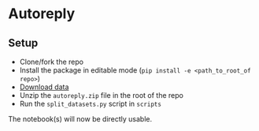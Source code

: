 Autoreply
=======

Setup
-----
- Clone/fork the repo
- Install the package in editable mode (`pip install -e <path_to_root_of repo>`)
- [Download data](https://drive.google.com/file/d/1lhH8ysWWJUNyCDDHjs4M3CI7zVLEpyHD/view?usp=share_link)
- Unzip the `autoreply.zip` file in the root of the repo
- Run the `split_datasets.py` script in `scripts`

The notebook(s) will now be directly usable.
